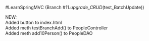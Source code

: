 #LearnSpringMVC (Branch #11._upgrade_CRUD_(test_BatchUpdate))

NEW:<br/>
        Added button to index.html<br/>
        Added meth testBranchAdd() to PeopleController<br/>
        Added meth add10Person() to PeopleDAO